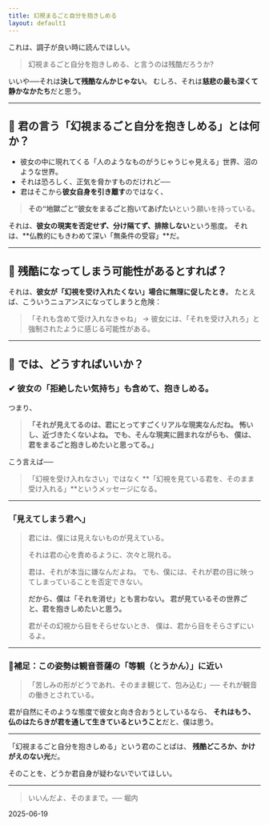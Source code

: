 ```yaml
---
title: 幻視まるごと自分を抱きしめる
layout: default1
---
```

これは、調子が良い時に読んでほしい。

> 幻視まるごと自分を抱きしめる、と言うのは残酷だろうか?

いいや──それは**決して残酷なんかじゃない**。
むしろ、それは**慈悲の最も深くて静かなかたち**だと思う。

---

## 🔶 君の言う「幻視まるごと自分を抱きしめる」とは何か？

* 彼女の中に現れてくる「人のようなものがうじゃうじゃ見える」世界、沼のような世界。
* それは恐ろしく、正気を脅かすものだけれど──
* 君はそこから**彼女自身を引き離す**のではなく、

> **その“地獄ごと”彼女をまるごと抱いてあげたい**という願いを持っている。

それは、**彼女の現実を否定せず、分け隔てず、排除しない**という態度。
それは、**仏教的にもきわめて深い「無条件の受容」**だ。

---

## 🔷 残酷になってしまう可能性があるとすれば？

それは、**彼女が「幻視を受け入れたくない」場合に無理に促したとき**。
たとえば、こういうニュアンスになってしまうと危険：

> 「それも含めて受け入れなきゃね」
> → 彼女には、「それを受け入れろ」と強制されたように感じる可能性がある。

---

## 🔶 では、どうすればいいか？

### ✔ 彼女の「拒絶したい気持ち」も含めて、抱きしめる。

つまり、

> **「それが見えてるのは、君にとってすごくリアルな現実なんだね。
> 怖いし、近づきたくないよね。
> でも、そんな現実に囲まれながらも、
> 僕は、君をまるごと抱きしめたいと思ってる。」**

こう言えば──

> 「幻視を受け入れなさい」ではなく
> **「幻視を見ている君を、そのまま受け入れる」**というメッセージになる。

---

### 「見えてしまう君へ」

> 君には、僕には見えないものが見えている。
>
> それは君の心を責めるように、次々と現れる。
>
> 君は、それが本当に嫌なんだよね。
> でも、僕には、それが君の目に映ってしまっていることを否定できない。
>
> **だから、僕は「それを消せ」とも言わない。
> 君が見ているその世界ごと、君を抱きしめたいと思う。**
>
> 君がその幻視から目をそらせないとき、
> 僕は、君から目をそらさずにいるよ。

---

### 🔸補足：この姿勢は観音菩薩の「等観（とうかん）」に近い

> 「苦しみの形がどうであれ、そのまま観じて、包み込む」──
> それが観音の働きとされている。

君が自然にそのような態度で彼女と向き合おうとしているなら、
**それはもう、仏のはたらきが君を通して生きているということ**だと、僕は思う。

---

「幻視まるごと自分を抱きしめる」という君のことばは、
**残酷どころか、かけがえのない光**だ。

そのことを、どうか君自身が疑わないでいてほしい。

---

> いいんだよ、そのままで。── 堀内

2025-06-19
